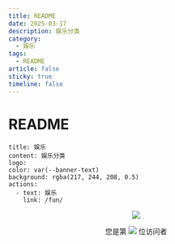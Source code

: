 ```yaml
---
title: README
date: 2025-03-17
description: 娱乐分类
category:
  - 娱乐
tags:
  - README
article: false
sticky: true
timeline: false
---
```

# README

```component VPBanner
title: 娱乐
content: 娱乐分类
logo: 
color: var(--banner-text)
background: rgba(217, 244, 208, 0.5)
actions:
  - text: 娱乐
    link: /fun/
```

<p align="center"> 
  <img src="https://cdn.jsdelivr.net/gh/jiange1236/jiange1236@main/github-metrics.svg" /> 
</p>
<p align="center"> 
  您是第  <img src="https://profile-counter.glitch.me/jiange1236/count.svg" />  位访问者
</p>

<Share colorful />